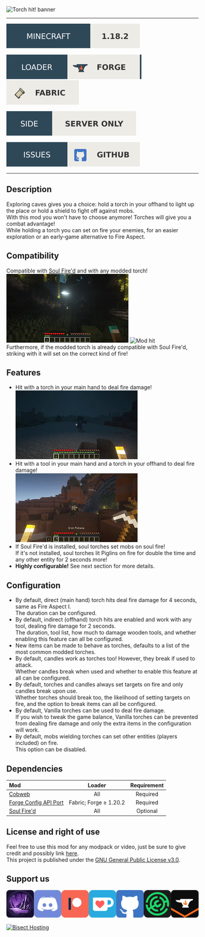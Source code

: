 ![Torch hit! banner](https://raw.githubusercontent.com/crystal-nest/mod-fancy-assets/main/torch-hit/banner.gif)

---
![Minecraft](https://raw.githubusercontent.com/crystal-nest/mod-fancy-assets/main/minecraft/minecraft.svg)[![1.18.2](https://raw.githubusercontent.com/crystal-nest/mod-fancy-assets/main/minecraft/1-18-2.svg)](https://modrinth.com/mod/torch-hit/versions?g=1.18.2)

![Loader](https://raw.githubusercontent.com/crystal-nest/mod-fancy-assets/main/loader/loader.svg)[![Forge](https://raw.githubusercontent.com/crystal-nest/mod-fancy-assets/main/loader/forge.svg)](https://modrinth.com/mod/torch-hit/versions?l=forge)![Separator](https://raw.githubusercontent.com/crystal-nest/mod-fancy-assets/main/separator.svg)[![Fabric](https://raw.githubusercontent.com/crystal-nest/mod-fancy-assets/main/loader/fabric.svg)](https://modrinth.com/mod/torch-hit/versions?l=fabric)

![Overlay](https://raw.githubusercontent.com/crystal-nest/mod-fancy-assets/main/side/server.svg)

![Issues](https://raw.githubusercontent.com/crystal-nest/mod-fancy-assets/main/github/issues.svg)[![GitHub](https://raw.githubusercontent.com/crystal-nest/mod-fancy-assets/main/github/github.svg)](https://github.com/crystal-nest/torch-hit/issues)

---

## **Description**

Exploring caves gives you a choice: hold a torch in your offhand to light up the place or hold a shield to fight off against mobs.  
With this mod you won't have to choose anymore! Torches will give you a combat advantage!  
While holding a torch you can set on fire your enemies, for an easier exploration or an early-game alternative to Fire Aspect.

## **Compatibility**

Compatible with [Soul Fire'd](https://modrinth.com/mod/soul-fire-d) and with any modded torch!  
![Soul hit](https://raw.githubusercontent.com/crystal-nest/mod-fancy-assets/main/torch-hit/soul-hit.gif) ![Mod hit](https://raw.githubusercontent.com/crystal-nest/mod-fancy-assets/main/torch-hit/mod-hit.gif)  
Furthermore, if the modded torch is already compatible with Soul Fire'd, striking with it will set on the correct kind of fire!

## **Features**

- Hit with a torch in your main hand to deal fire damage!  
  ![Hit](https://raw.githubusercontent.com/crystal-nest/mod-fancy-assets/main/torch-hit/hit.gif)
- Hit with a tool in your main hand and a torch in your offhand to deal fire damage!  
  ![Tool hit](https://raw.githubusercontent.com/crystal-nest/mod-fancy-assets/main/torch-hit/tool-hit.gif)
- If Soul Fire'd is installed, soul torches set mobs on soul fire!  
  If it's not installed, soul torches lit Piglins on fire for double the time and any other entity for 2 seconds more!
- **Highly configurable!** See next section for more details.

## **Configuration**

- By default, direct (main hand) torch hits deal fire damage for 4 seconds, same as Fire Aspect I.  
  The duration can be configured.
- By default, indirect (offhand) torch hits are enabled and work with any tool, dealing fire damage for 2 seconds.  
  The duration, tool list, how much to damage wooden tools, and whether enabling this feature can all be configured.
- New items can be made to behave as torches, defaults to a list of the most common modded torches.
- By default, candles work as torches too! However, they break if used to attack.  
  Whether candles break when used and whether to enable this feature at all can be configured.
- By default, torches and candles always set targets on fire and only candles break upon use.  
  Whether torches should break too, the likelihood of setting targets on fire, and the option to break items can all be configured.
- By default, Vanilla torches can be used to deal fire damage.  
  If you wish to tweak the game balance, Vanilla torches can be prevented from dealing fire damage and only the extra items in the configuration will work.
- By default, mobs wielding torches can set other entities (players included) on fire.  
  This option can be disabled.

## **Dependencies**

| Mod                                                                     |         Loader         | Requirement |
|:------------------------------------------------------------------------|:----------------------:|:-----------:|
| [Cobweb](https://modrinth.com/mod/cobweb)                               |          All           |  Required   |
| [Forge Config API Port](https://modrinth.com/mod/forge-config-api-port) | Fabric; Forge ≥ 1.20.2 |  Required   |
| [Soul Fire'd](https://modrinth.com/mod/soul-fire-d)                     |          All           |  Optional   |

## **License and right of use**

Feel free to use this mod for any modpack or video, just be sure to give credit and possibly link [here](https://github.com/crystal-nest/torch-hit#readme).  
This project is published under the [GNU General Public License v3.0](https://github.com/crystal-nest/torch-hit/blob/master/LICENSE).

## **Support us**

<a href="https://crystalnest.it"><img alt="Crystal Nest Website" src="https://raw.githubusercontent.com/crystal-nest/mod-fancy-assets/main/crystal-nest/pic512.png" width="14.286%"></a><a href="https://discord.gg/BP6EdBfAmt"><img alt="Discord" src="https://raw.githubusercontent.com/crystal-nest/mod-fancy-assets/main/discord/discord512.png" width="14.286%"></a><a href="https://www.patreon.com/crystalspider"><img alt="Patreon" src="https://raw.githubusercontent.com/crystal-nest/mod-fancy-assets/main/patreon/patreon512.png" width="14.286%"></a><a href="https://ko-fi.com/crystalspider"><img alt="Ko-fi" src="https://raw.githubusercontent.com/crystal-nest/mod-fancy-assets/main/kofi/kofi512.png" width="14.286%"></a><a href="https://github.com/Crystal-Nest"><img alt="Our other projects" src="https://raw.githubusercontent.com/crystal-nest/mod-fancy-assets/main/github/github512.png" width="14.286%"><a href="https://modrinth.com/organization/crystal-nest"><img alt="Modrinth" src="https://raw.githubusercontent.com/crystal-nest/mod-fancy-assets/main/modrinth/modrinth512.png" width="14.286%"></a><a href="https://www.curseforge.com/members/crystalspider/projects"><img alt="CurseForge" src="https://raw.githubusercontent.com/crystal-nest/mod-fancy-assets/main/curseforge/curseforge512.png" width="14.286%"></a>

[![Bisect Hosting](https://www.bisecthosting.com/partners/custom-banners/d559b544-474c-4109-b861-1b2e6ca6026a.webp "Bisect Hosting")](https://bisecthosting.com/crystalspider)
